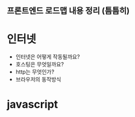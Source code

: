 ## 프론트엔드 로드맵 내용 정리 (틈틈히)

# 인터넷
- 인터넷은 어떻게 작동될까요?
- 호스팅은 무엇일까요?
- http는 무엇인가?
- 브라우저의 동작방식 

# javascript 

